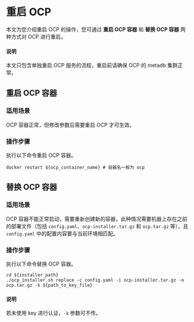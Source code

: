 # 重启 OCP

本文为您介绍重启 OCP 的操作，您可通过 **重启 OCP 容器** 和 **替换 OCP 容器** 两种方式对 OCP 进行重启。

<main id="notice" type='explain'>
<h4>说明</h4>
本文只包含单独重启 OCP 服务的流程，重启前请确保 OCP 的 metadb 集群正常。
</main>

## 重启 OCP 容器

### 适用场景

 OCP 容器正常，但修改参数后需要重启 OCP 才可生效。

### 操作步骤

执行以下命令重启 OCP 容器。

```shell
docker restart ${ocp_container_name} # 容器名一般为 ocp
```

## 替换 OCP 容器

### 适用场景

OCP 容器不能正常启动，需要重新创建新的容器，此种情况需要机器上存在之前的部署文件（包括 `config.yaml`、`ocp-installer.tar.gz` 和 `ocp.tar.gz` 等），且 `config.yaml` 中的配置内容要与当前环境相匹配。

### 操作步骤

执行以下命令替换 OCP 容器。

```shell
cd ${installer_path}
./ocp_installer.sh replace -c config.yaml -i ocp-installer.tar.gz -o ocp.tar.gz -k ${path_to_key_file}
```

  <main id="notice" type='explain'>
    <h4>说明</h4>
    若未使用 key 进行认证，<code>-k</code> 参数可不传。
  </main>
  